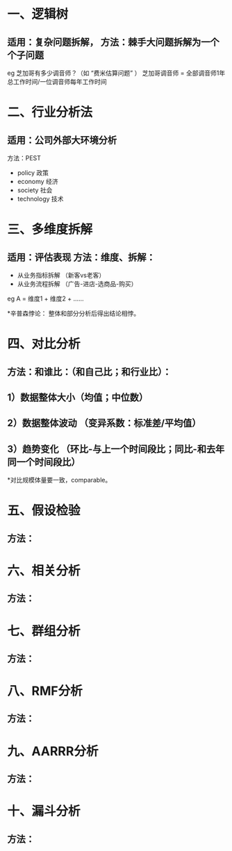 一、逻辑树
====

适用：复杂问题拆解， 
方法：棘手大问题拆解为一个个子问题
--
eg 芝加哥有多少调音师？（如 “费米估算问题” ）
   芝加哥调音师 = 全部调音师1年总工作时间/一位调音师每年工作时间
   
二、行业分析法
====

适用：公司外部大环境分析
----
方法：PEST 
* policy 政策
* economy 经济
* society 社会
* technology 技术
         
三、多维度拆解
====

适用：评估表现
方法：维度、拆解：
---
 - 从业务指标拆解 （新客vs老客）
 - 从业务流程拆解 （广告-进店-选商品-购买）

eg A = 维度1 + 维度2 + ……

*辛普森悖论： 整体和部分分析后得出结论相悖。

四、对比分析
====
方法：和谁比：（和自己比；和行业比）：
--
1）数据整体大小（均值；中位数）
--
2）数据整体波动 （变异系数：标准差/平均值）
--
3）趋势变化 （环比-与上一个时间段比；同比-和去年同一个时间段比）
--
*对比规模体量要一致，comparable。


五、假设检验
====
方法：
--




六、相关分析
====
方法：
--




七、群组分析
====
方法：
--




八、RMF分析
====
方法：
--



九、AARRR分析
====
方法：
--





十、漏斗分析
====
方法：
--











